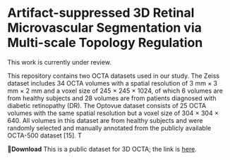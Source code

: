 # Artifact-suppressed 3D Retinal Microvascular Segmentation via Multi-scale Topology Regulation
This work is currently under review. 

This repository contains two OCTA datasets used in our study. The Zeiss dataset includes 34 OCTA volumes with a spatial resolution of 3 mm × 3 mm × 2 mm and a voxel size of 245 × 245 × 1024, of which 6 volumes are from healthy subjects and 28 volumes are from patients diagnosed with diabetic retinopathy (DR). The Optovue dataset consists of 25 OCTA volumes with the same spatial resolution but a voxel size of 304 × 304 × 640. All volumes in this dataset are from healthy subjects and were randomly selected and manually annotated from the publicly available OCTA-500 dataset [15]. T

🚀**Download**
This is a public dataset for 3D OCTA; the link is [here](https://zenodo.org/records/17149202). 
